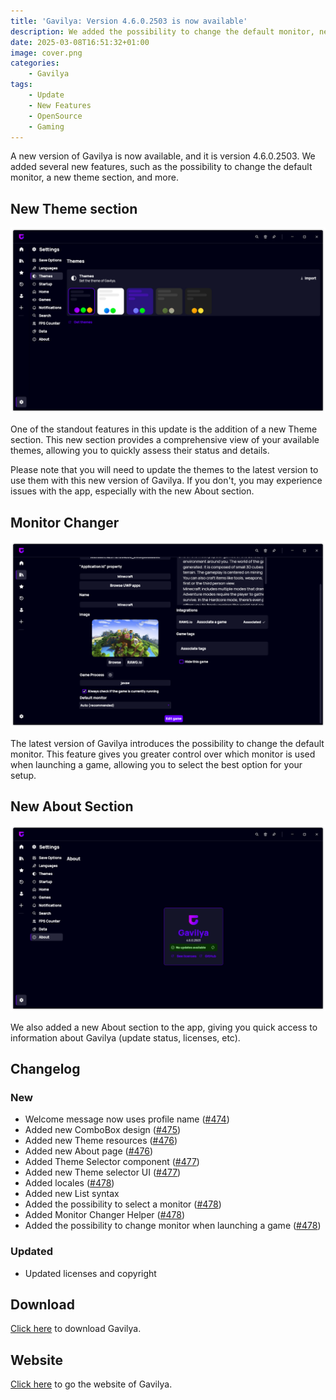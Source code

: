 ```yaml
---
title: 'Gavilya: Version 4.6.0.2503 is now available'
description: We added the possibility to change the default monitor, new theme section, and more.
date: 2025-03-08T16:51:32+01:00
image: cover.png
categories:
    - Gavilya
tags:
    - Update
    - New Features
    - OpenSource
    - Gaming
---
```


A new version of Gavilya is now available, and it is version 4.6.0.2503. We added several new features, such as the possibility to change the default monitor, a new theme section, and more.

## New Theme section

![The new Theme section](1.png)

One of the standout features in this update is the addition of a new Theme section. This new section provides a comprehensive view of your available themes, allowing you to quickly assess their status and details.

Please note that you will need to update the themes to the latest version to use them with this new version of Gavilya. If you don't, you may experience issues with the app, especially with the new About section.

## Monitor Changer

![The new Monitor Changer](2.png)

The latest version of Gavilya introduces the possibility to change the default monitor. This feature gives you greater control over which monitor is used when launching a game, allowing you to select the best option for your setup.

## New About Section

![The new About section in the app](3.png)

We also added a new About section to the app, giving you quick access to information about Gavilya (update status, licenses, etc).

## Changelog

### New

-   Welcome message now uses profile name ([#474](https://github.com/Leo-Corporation/Gavilya/issues/474))
-   Added new ComboBox design ([#475](https://github.com/Leo-Corporation/Gavilya/issues/475))
-   Added new Theme resources ([#476](https://github.com/Leo-Corporation/Gavilya/issues/476))
-   Added new About page ([#476](https://github.com/Leo-Corporation/Gavilya/issues/476))
-   Added Theme Selector component ([#477](https://github.com/Leo-Corporation/Gavilya/issues/477))
-   Added new Theme selector UI ([#477](https://github.com/Leo-Corporation/Gavilya/issues/477))
-   Added locales ([#478](https://github.com/Leo-Corporation/Gavilya/issues/478))
-   Added new List syntax
-   Added the possibility to select a monitor ([#478](https://github.com/Leo-Corporation/Gavilya/issues/478))
-   Added Monitor Changer Helper ([#478](https://github.com/Leo-Corporation/Gavilya/issues/478))
-   Added the possibility to change monitor when launching a game ([#478](https://github.com/Leo-Corporation/Gavilya/issues/478))

### Updated

-   Updated licenses and copyright

## Download

[Click here](https://bit.ly/Gavilya) to download Gavilya.

## Website

[Click here](https://gavilya.leocorporation.dev/) to go the website of Gavilya.
